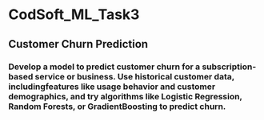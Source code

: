 # CodSoft_ML_Task3
## Customer Churn Prediction 
### Develop a model to predict customer churn for a subscription-based service or business. Use historical customer data, includingfeatures like usage behavior and customer demographics, and try algorithms like Logistic Regression, Random Forests, or GradientBoosting to predict churn.
